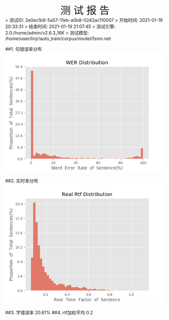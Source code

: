 <center><font size=6>测 试 报 告</font></center>
>	测试ID: 2e0ec1b8-5a57-11eb-a0b8-0242ac110007
>	开始时间: 2021-01-19 20:33:31
>	结束时间: 2021-01-19 21:07:45
>	测试引擎: 2.0:/home/admin/v2.6.3_16K
>	测试模型: /home/user/linjr/auto_train/corpus/model/fsmn.net

##1. 句错误率分布
![wer_distribution](./Wer_Distribution.png)

##2. 实时率分布
![read_rtf_distribution](./Real_Rtf_Distribution.png)

##3. 字错误率
20.61%
##4. rtf加权平均
0.2

